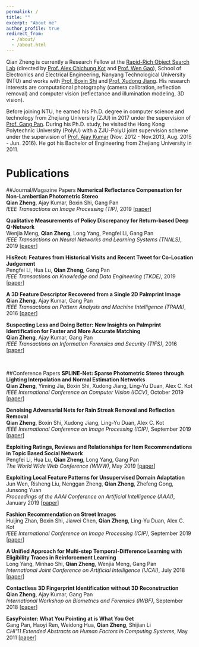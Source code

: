 ```yaml
---
permalink: /
title: ""
excerpt: "About me"
author_profile: true
redirect_from: 
  - /about/
  - /about.html
---
```

Qian Zheng is currently a Research Fellow at the [Rapid-Rich Object Search Lab](https://rose.ntu.edu.sg/Pages/Home.aspx) (directed by [Prof. Alex Chichung Kot](https://www.ntu.edu.sg/home/eackot/) and [Prof. Wen Gao](http://www.jdl.ac.cn/htm-gaowen/index_en.htm)), School of Electronics and Electrical Engineering, Nanyang Technological University (NTU) and works with [Prof. Boxin Shi](http://alumni.media.mit.edu/~shiboxin/) and [Prof. Xudong Jiang](https://www.ntu.edu.sg/home/exdjiang/).
His research interests are computational photography (camera calibration, reflection removal) and computer vision (reflectance and illumination modeling, 3D vision).

Before joining NTU, he earned his Ph.D. degree in computer science and technology from Zhejiang University (ZJU) in 2017 under the supervision of [Prof. Gang Pan](https://person.zju.edu.cn/en/gpan).
During his Ph.D. study, he visited the Hong Kong Polytechnic University (PolyU) with a ZJU-PolyU joint supervision scheme under the supervision of [Prof. Ajay Kumar](https://www4.comp.polyu.edu.hk/~csajaykr/) (Nov. 2012 - Nov.2013, Aug. 2015 - Jun. 2016).
He got his Bachelor of Engineering from Zhejiang University in 2011.
<br>

Publications
======

##Journal/Magazine Papers
**Numerical Reflectance Compensation for Non-Lambertian Photometric Stereo** <br>
**Qian Zheng**, Ajay Kumar, Boxin Shi, Gang Pan <br>
*IEEE Transactions on Image Processing (TIP)*, 2019 \[[paper](http://alumni.media.mit.edu/~shiboxin/files/Zheng_TIP19.pdf)\]

**Qualitative Measurements of Policy Discrepancy for Return-based Deep Q-Network** <br>
Wenjia Meng, **Qian Zheng**, Long Yang, Pengfei Li, Gang Pan <br>
*IEEE Transactions on Neural Networks and Learning Systems (TNNLS)*, 2019 \[[paper](https://arxiv.org/pdf/1806.06953.pdf)\]


**HisRect: Features from Historical Visits and Recent Tweet for Co-Location Judgement** <br>
Pengfei Li, Hua Lu, **Qian Zheng**, Gang Pan <br>
*IEEE Transactions on Knowledge and Data Engineering (TKDE)*, 2019 \[[paper](https://pdfs.semanticscholar.org/4914/f51bc2f5a35c0d15924e39a51975c53f9753.pdf)\]

**A 3D Feature Descriptor Recovered from a Single 2D Palmprint Image** <br>
**Qian Zheng**, Ajay Kumar, Gang Pan <br>
*IEEE Transactions on Pattern Analysis and Machine Intelligence (TPAMI)*, 2016 \[[paper](https://pdfs.semanticscholar.org/4914/f51bc2f5a35c0d15924e39a51975c53f9753.pdf)\]


**Suspecting Less and Doing Better: New Insights on Palmprint Identification for Faster and More Accurate Matching** <br>
**Qian Zheng**, Ajay Kumar, Gang Pan <br>
*IEEE Transactions on Information Forensics and Security (TIFS)*, 2016 \[[paper](https://pdfs.semanticscholar.org/4914/f51bc2f5a35c0d15924e39a51975c53f9753.pdf)\]


<br>

##Conference Papers
**SPLINE-Net: Sparse Photometric Stereo through Lighting Interpolation and Normal Estimation Networks** <br>
**Qian Zheng**, Yiming Jia, Boxin Shi, Xudong Jiang, Ling-Yu Duan, Alex C. Kot <br>
*IEEE International Conference on Computer Vision (ICCV)*, October 2019 \[[paper](http://openaccess.thecvf.com/content_ICCV_2019/papers/Zheng_SPLINE-Net_Sparse_Photometric_Stereo_Through_Lighting_Interpolation_and_Normal_Estimation_ICCV_2019_paper.pdf)\]

**Denoising Adversarial Nets for Rain Streak Removal and Reflection Removal** <br>
**Qian Zheng**, Boxin Shi, Xudong Jiang, Ling-Yu Duan, Alex C. Kot <br>
*IEEE International Conference on Image Processing (ICIP)*, September 2019 \[[paper](https://dr.ntu.edu.sg/bitstream/handle/10220/49451/rr2_adversarial.pdf?sequence=1)\]



**Exploiting Ratings, Reviews and Relationships for Item Recommendations in Topic Based Social Network** <br>
Pengfei Li, Hua Lu, **Qian Zheng**, Long Yang, Gang Pan <br>
*The World Wide Web Conference (WWW)*, May 2019 \[[paper](https://dl.acm.org/citation.cfm?id=3313473)\]


**Exploiting Local Feature Patterns for Unsupervised Domain Adaptation** <br>
Jun Wen, Risheng Liu, Nenggan Zheng, **Qian Zheng**, Zhefeng Gong, Junsong Yuan <br>
*Proceedings of the AAAI Conference on Artificial Intelligence (AAAI)*, January 2019 \[[paper](https://cse.buffalo.edu/~jsyuan/papers/2019/AAAI_2019_Jun.pdf)\]

**Fashion Recommendation on Street Images** <br>
Huijing Zhan, Boxin Shi, Jiawei Chen, **Qian Zheng**, Ling-Yu Duan, Alex C. Kot <br>
*IEEE International Conference on Image Processing (ICIP)*, September 2019 \[[paper](https://ieeexplore.ieee.org/document/8802939)\]

**A Unified Approach for Multi-step Temporal-Difference Learning with Eligibility Traces in Reinforcement Learning** <br>
Long Yang, Minhao Shi, **Qian Zheng**, Wenjia Meng, Gang Pan <br>
*International Joint Conference on Artificial Intelligence (IJCAI)*, July 2018 \[[paper](https://www.ijcai.org/proceedings/2018/0414.pdf)\]


**Contactless 3D Fingerprint Identification without 3D Reconstruction** <br>
**Qian Zheng**, Ajay Kumar, Gang Pan <br>
*International Workshop on Biometrics and Forensics (IWBF)*, September 2018 \[[paper](https://ieeexplore.ieee.org/document/8401566)\]


**EasyPointer: What You Pointing at is What You Get** <br>
Gang Pan, Haoyi Ren, Weidong Hua, **Qian Zheng**, Shijian Li<br>
*CHI'11 Extended Abstracts on Human Factors in Computing Systems*, May 2011 \[[paper](http://citeseerx.ist.psu.edu/viewdoc/download?doi=10.1.1.261.3148&rep=rep1&type=pdf)\]




